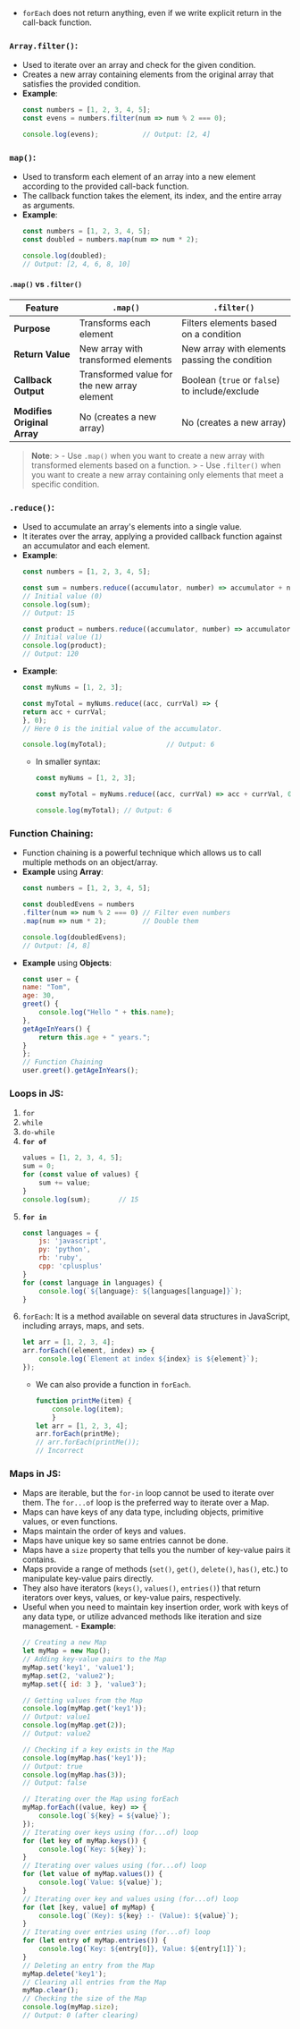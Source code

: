 - `forEach` does not return anything, even if we write explicit return in the call-back function.

### `Array.filter()`:
- Used to iterate over an array and check for the given condition. 
- Creates a new array containing elements from the original array that satisfies the provided condition.
- **Example**:
  ```js
  const numbers = [1, 2, 3, 4, 5];
  const evens = numbers.filter(num => num % 2 === 0);
  
  console.log(evens);           // Output: [2, 4]
  ```

### `map()`:
- Used to transform each element of an array into a new element according to the provided call-back function.
- The callback function takes the element, its index, and the entire array as arguments. 
- **Example**:
    ```js
    const numbers = [1, 2, 3, 4, 5];
    const doubled = numbers.map(num => num * 2);

    console.log(doubled); 
    // Output: [2, 4, 6, 8, 10]
    ```

#### `.map()` vs `.filter()`
| Feature  | `.map()`| `.filter()` |
|----------|---------|-------------|
| **Purpose** | Transforms each element | Filters elements based on a condition |
| **Return Value** | New array with transformed elements | New array with elements passing the condition |
| **Callback Output** | Transformed value for the new array element| Boolean (`true` or `false`) to include/exclude|
| **Modifies Original Array** | No (creates a new array)| No (creates a new array) |

> **Note**: 
    > - Use `.map()` when you want to create a new array with transformed elements based on a function.
    > - Use `.filter()` when you want to create a new array containing only elements that meet a specific condition.

### `.reduce()`:
- Used to accumulate an array's elements into a single value. 
- It iterates over the array, applying a provided callback function against an accumulator and each element. 
- **Example**:
    ```js
    const numbers = [1, 2, 3, 4, 5];

    const sum = numbers.reduce((accumulator, number) => accumulator + number, 0); 
    // Initial value (0)
    console.log(sum); 
    // Output: 15

    const product = numbers.reduce((accumulator, number) => accumulator * number, 1); 
    // Initial value (1)
    console.log(product); 
    // Output: 120
    ```
- **Example**:
    ```js
    const myNums = [1, 2, 3];

    const myTotal = myNums.reduce((acc, currVal) => {
    return acc + currVal;
    }, 0);
    // Here 0 is the initial value of the accumulator.

    console.log(myTotal);               // Output: 6
    ```
    - In smaller syntax:
        ```js
        const myNums = [1, 2, 3];

        const myTotal = myNums.reduce((acc, currVal) => acc + currVal, 0);

        console.log(myTotal); // Output: 6
        ```

### Function Chaining:
- Function chaining is a powerful technique which  allows us to call multiple methods on an object/array.
- **Example** using **Array**:
    ```js
    const numbers = [1, 2, 3, 4, 5];

    const doubledEvens = numbers
    .filter(num => num % 2 === 0) // Filter even numbers
    .map(num => num * 2);         // Double them

    console.log(doubledEvens);    
    // Output: [4, 8]
    ```
- **Example** using **Objects**:
    ```js
    const user = {
    name: "Tom",
    age: 30,
    greet() {
        console.log("Hello " + this.name);
    },
    getAgeInYears() {
        return this.age + " years.";
    }
    };
    // Function Chaining
    user.greet().getAgeInYears();   
    ```

### Loops in JS: 
1. `for` 
2. `while` 
3. `do-while` 
4. **`for of`**
    ```js    
    values = [1, 2, 3, 4, 5];    
    sum = 0;    
    for (const value of values) {        
        sum += value;    
    }    
    console.log(sum);       // 15    
    ``` 
5. **`for in`**
    ```js    
    const languages = {    
        js: 'javascript',    
        py: 'python',    
        rb: 'ruby',    
        cpp: 'cplusplus'    
    }    
    for (const language in languages) {      
        console.log(`${language}: ${languages[language]}`);    
    }    
    ``` 
6. `forEach`: It is a method available on several data structures in JavaScript, including arrays, maps, and sets.    
    ```js    
    let arr = [1, 2, 3, 4];    
    arr.forEach((element, index) => {        
        console.log(`Element at index ${index} is ${element}`);    
    });    
    ```    
    - We can also provide a function in `forEach`.      
        ```js      
        function printMe(item) {        
            console.log(item);      
            }      
        let arr = [1, 2, 3, 4];      
        arr.forEach(printMe);      
        // arr.forEach(printMe());        
        // Incorrect      
        ``` 

### Maps in JS: 
- Maps are iterable, but the `for-in` loop cannot be used to iterate over them. The `for...of` loop is the preferred way to iterate over a Map. 
- Maps can have keys of any data type, including objects, primitive values, or even functions. 
- Maps maintain the order of keys and values.
- Maps have unique key so same entries cannot be done. 
- Maps have a `size` property that tells you the number of key-value pairs it contains.
- Maps provide a range of methods (`set()`, `get()`, `delete()`, `has()`, etc.) to manipulate key-value pairs directly.
- They also have iterators (`keys()`, `values()`, `entries()`) that return iterators over keys, values, or key-value pairs, respectively. 
- Useful when you need to maintain key insertion order, work with keys of any data type, or utilize advanced methods like iteration and size management. - **Example**: 
    ```js 
    // Creating a new Map 
    let myMap = new Map(); 
    // Adding key-value pairs to the Map 
    myMap.set('key1', 'value1'); 
    myMap.set(2, 'value2'); 
    myMap.set({ id: 3 }, 'value3'); 
    
    // Getting values from the Map 
    console.log(myMap.get('key1'));         
    // Output: value1 
    console.log(myMap.get(2));              
    // Output: value2 
    
    // Checking if a key exists in the Map 
    console.log(myMap.has('key1'));         
    // Output: true 
    console.log(myMap.has(3));              
    // Output: false 

    // Iterating over the Map using forEach 
    myMap.forEach((value, key) => {    
        console.log(`${key} = ${value}`); 
    }); 
    // Iterating over keys using (for...of) loop 
    for (let key of myMap.keys()) {    
        console.log(`Key: ${key}`); 
    } 
    // Iterating over values using (for...of) loop
    for (let value of myMap.values()) {    
        console.log(`Value: ${value}`); 
    } 
    // Iterating over key and values using (for...of) loop 
    for (let [key, value] of myMap) {      
        console.log(`(Key): ${key} :- (Value): ${value}`); 
    } 
    // Iterating over entries using (for...of) loop
    for (let entry of myMap.entries()) {    
        console.log(`Key: ${entry[0]}, Value: ${entry[1]}`); 
    } 
    // Deleting an entry from the Map 
    myMap.delete('key1'); 
    // Clearing all entries from the Map 
    myMap.clear(); 
    // Checking the size of the Map 
    console.log(myMap.size);                
    // Output: 0 (after clearing) 
    ```